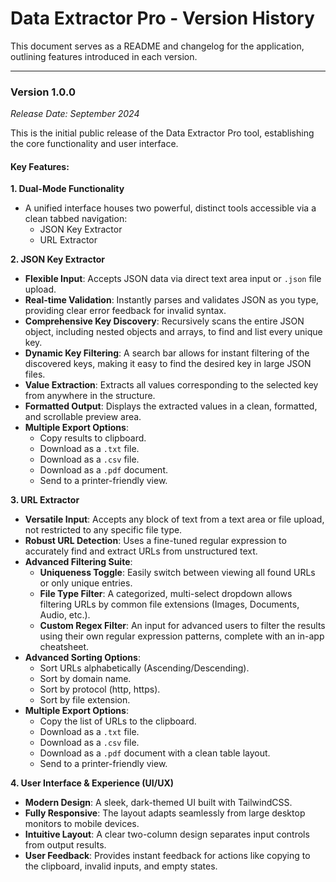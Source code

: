 # Data Extractor Pro - Version History

This document serves as a README and changelog for the application, outlining features introduced in each version.

---

### **Version 1.0.0**

*Release Date: September 2024*

This is the initial public release of the Data Extractor Pro tool, establishing the core functionality and user interface.

#### Key Features:

**1. Dual-Mode Functionality**
-   A unified interface houses two powerful, distinct tools accessible via a clean tabbed navigation:
    -   JSON Key Extractor
    -   URL Extractor

**2. JSON Key Extractor**
-   **Flexible Input**: Accepts JSON data via direct text area input or `.json` file upload.
-   **Real-time Validation**: Instantly parses and validates JSON as you type, providing clear error feedback for invalid syntax.
-   **Comprehensive Key Discovery**: Recursively scans the entire JSON object, including nested objects and arrays, to find and list every unique key.
-   **Dynamic Key Filtering**: A search bar allows for instant filtering of the discovered keys, making it easy to find the desired key in large JSON files.
-   **Value Extraction**: Extracts all values corresponding to the selected key from anywhere in the structure.
-   **Formatted Output**: Displays the extracted values in a clean, formatted, and scrollable preview area.
-   **Multiple Export Options**:
    -   Copy results to clipboard.
    -   Download as a `.txt` file.
    -   Download as a `.csv` file.
    -   Download as a `.pdf` document.
    -   Send to a printer-friendly view.

**3. URL Extractor**
-   **Versatile Input**: Accepts any block of text from a text area or file upload, not restricted to any specific file type.
-   **Robust URL Detection**: Uses a fine-tuned regular expression to accurately find and extract URLs from unstructured text.
-   **Advanced Filtering Suite**:
    -   **Uniqueness Toggle**: Easily switch between viewing all found URLs or only unique entries.
    -   **File Type Filter**: A categorized, multi-select dropdown allows filtering URLs by common file extensions (Images, Documents, Audio, etc.).
    -   **Custom Regex Filter**: An input for advanced users to filter the results using their own regular expression patterns, complete with an in-app cheatsheet.
-   **Advanced Sorting Options**:
    -   Sort URLs alphabetically (Ascending/Descending).
    -   Sort by domain name.
    -   Sort by protocol (http, https).
    -   Sort by file extension.
-   **Multiple Export Options**:
    -   Copy the list of URLs to the clipboard.
    -   Download as a `.txt` file.
    -   Download as a `.csv` file.
    -   Download as a `.pdf` document with a clean table layout.
    -   Send to a printer-friendly view.

**4. User Interface & Experience (UI/UX)**
-   **Modern Design**: A sleek, dark-themed UI built with TailwindCSS.
-   **Fully Responsive**: The layout adapts seamlessly from large desktop monitors to mobile devices.
-   **Intuitive Layout**: A clear two-column design separates input controls from output results.
-   **User Feedback**: Provides instant feedback for actions like copying to the clipboard, invalid inputs, and empty states.
